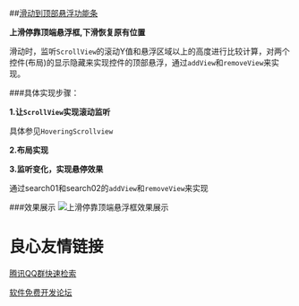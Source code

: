 ##[滑动到顶部悬浮功能条](http://u.720life.cn/g/3e7e8f170da15d1979f4c6b1321cc36b5af2582e50dc5102e2ab4d4af2c8e7cd5dd82f13d7ad06ee5cddc766629ebc9a  "滑动到顶部悬浮功能条")

**上滑停靠顶端悬浮框,下滑恢复原有位置**

滑动时，监听`ScrollView`的滚动Y值和悬浮区域以上的高度进行比较计算，对两个控件(布局)的显示隐藏来实现控件的顶部悬浮，通过`addView`和`removeView`来实现。



###具体实现步骤：

**1.让`ScrollView`实现滚动监听**
	
具体参见`HoveringScrollview`


**2.布局实现**

	 
	 

	 
     

         

             

                 
             

			 
             

                 

                     

                     
                 
             

             
         
     

     
     

	 


**3.监听变化，实现悬停效果**

通过search01和search02的`addView`和`removeView`来实现


###效果展示
![上滑停靠顶端悬浮框效果展示](http://git.oschina.net/uploads/images/2015/0703/172855_d2daf32f_9145.gif "上滑停靠顶端悬浮框效果展示")







 # 良心友情链接

[腾讯QQ群快速检索](http://u.720life.cn/s/8cf73f7c)

[软件免费开发论坛](http://u.720life.cn/s/bbb01dc0)